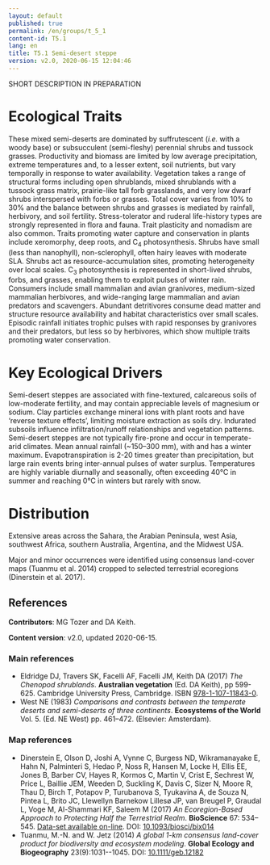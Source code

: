 ```yaml
---
layout: default
published: true
permalink: /en/groups/t_5_1
content-id: T5.1
lang: en
title: T5.1 Semi-desert steppe
version: v2.0, 2020-06-15 12:04:46
---
```


SHORT DESCRIPTION IN PREPARATION

# Ecological Traits
 
These mixed semi-deserts are dominated by suffrutescent (<i>i.e.</i> with a woody base) or subsucculent (semi-fleshy) perennial shrubs and tussock grasses. Productivity and biomass are limited by low average precipitation, extreme temperatures and, to a lesser extent, soil nutrients, but vary temporally in response to water availability. Vegetation takes a range of structural forms including open shrublands, mixed shrublands with a tussock grass matrix, prairie-like tall forb grasslands, and very low dwarf shrubs interspersed with forbs or grasses. Total cover varies from 10% to 30% and the balance between shrubs and grasses is mediated by rainfall, herbivory, and soil fertility. Stress-tolerator and ruderal life-history types are strongly represented in flora and fauna. Trait plasticity and nomadism are also common. Traits promoting water capture and conservation in plants include xeromorphy, deep roots, and C<sub>4</sub> photosynthesis. Shrubs have small (less than nanophyll), non-sclerophyll, often hairy leaves with moderate SLA. Shrubs act as resource-accumulation sites, promoting heterogeneity over local scales. C<sub>3</sub> photosynthesis is represented in short-lived shrubs, forbs, and grasses, enabling them to exploit pulses of winter rain. Consumers include small mammalian and avian granivores, medium-sized mammalian herbivores, and wide-ranging large mammalian and avian predators and scavengers. Abundant detritivores consume dead matter and structure resource availability and habitat characteristics over small scales. Episodic rainfall initiates trophic pulses with rapid responses by granivores and their predators, but less so by herbivores, which show multiple traits promoting water conservation.
 
# Key Ecological Drivers
 
Semi-desert steppes are associated with fine-textured, calcareous soils of low-moderate fertility, and may contain appreciable levels of magnesium or sodium. Clay particles exchange mineral ions with plant roots and have ‘reverse texture effects’, limiting moisture extraction as soils dry. Indurated subsoils influence infiltration/runoff  relationships and vegetation patterns. Semi-desert steppes are not typically fire-prone and occur in temperate-arid climates. Mean annual rainfall (~150–300 mm), with and has a winter maximum. Evapotranspiration is 2-20 times greater than precipitation, but large rain events bring inter-annual pulses of water surplus. Temperatures are highly variable diurnally and seasonally, often exceeding 40°C in summer and reaching 0°C in winters but rarely with snow.
 
# Distribution
 
Extensive areas across the Sahara, the Arabian Peninsula, west Asia, southwest Africa, southern Australia, Argentina, and the Midwest USA.

Major and minor occurrences were identified using consensus land-cover maps (Tuanmu et al. 2014) cropped to selected terrestrial ecoregions (Dinerstein et al. 2017).

## References

**Contributors**: MG Tozer and DA Keith.

**Content version**: v2.0, updated 2020-06-15.

### Main references
* Eldridge DJ, Travers SK, Facelli AF, Facelli JM, Keith DA  (2017) *The Chenopod shrublands*. **Australian vegetation** (Ed. DA Keith), pp 599-625. Cambridge University Press, Cambridge. ISBN [978-1-107-11843-0](http://www.cambridge.org/9781107118430).
* West NE (1983) *Comparisons and contrasts between the temperate deserts and semi-deserts of three continents*. **Ecosystems of the World** Vol. 5. (Ed. NE West) pp. 461–472. (Elsevier: Amsterdam).

### Map references
* Dinerstein E, Olson D, Joshi A, Vynne C, Burgess ND, Wikramanayake E, Hahn N, Palminteri S, Hedao P, Noss R, Hansen M, Locke H, Ellis EE, Jones B, Barber CV, Hayes R, Kormos C, Martin V, Crist E, Sechrest W, Price L, Baillie JEM, Weeden D, Suckling K, Davis C, Sizer N, Moore R, Thau D, Birch T, Potapov P, Turubanova S, Tyukavina A, de Souza N, Pintea L, Brito JC, Llewellyn Barnekow Lillesø JP, van Breugel P, Graudal L, Voge M, Al-Shammari KF, Saleem M  (2017) *An Ecoregion-Based Approach to Protecting Half the Terrestrial Realm*. **BioScience** 67: 534–545. [Data-set available on-line](https://ecoregions2017.appspot.com/). DOI: [10.1093/biosci/bix014](http://doi.org/10.1093/biosci/bix014)
* Tuanmu, M.-N. and W. Jetz (2014) *A global 1-km consensus land-cover product for biodiversity and ecosystem modeling*. **Global Ecology and Biogeography** 23(9):1031--1045. DOI: [10.1111/geb.12182](http://doi.org/10.1111/geb.12182)


